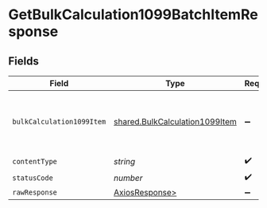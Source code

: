 # GetBulkCalculation1099BatchItemResponse


## Fields

| Field                                                                            | Type                                                                             | Required                                                                         | Description                                                                      |
| -------------------------------------------------------------------------------- | -------------------------------------------------------------------------------- | -------------------------------------------------------------------------------- | -------------------------------------------------------------------------------- |
| `bulkCalculation1099Item`                                                        | [shared.BulkCalculation1099Item](../../models/shared/bulkcalculation1099item.md) | :heavy_minus_sign:                                                               | An item that will be converted into a calculation 1099                           |
| `contentType`                                                                    | *string*                                                                         | :heavy_check_mark:                                                               | N/A                                                                              |
| `statusCode`                                                                     | *number*                                                                         | :heavy_check_mark:                                                               | N/A                                                                              |
| `rawResponse`                                                                    | [AxiosResponse>](https://axios-http.com/docs/res_schema)                         | :heavy_minus_sign:                                                               | N/A                                                                              |